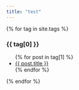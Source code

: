 ```yaml
---
title: "test"
---
```


{% for tag in site.tags %}
  <h3>{{ tag[0] }}</h3>
  <ul>
    {% for post in tag[1] %}
      <li><a href="/URSA23/{{ post.url }}">{{ post.title }}</a></li>
    {% endfor %}
  </ul>
{% endfor %}
